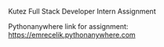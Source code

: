 Kutez Full Stack Developer Intern Assignment

Pythonanywhere link for assignment: https://emrecelik.pythonanywhere.com

